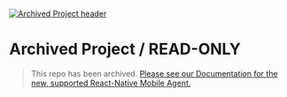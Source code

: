 [![Archived Project header](https://github.com/newrelic/opensource-website/raw/master/src/images/categories/Archived.png)](https://opensource.newrelic.com/oss-category/#archived)

# Archived Project / READ-ONLY
> This repo has been archived. [Please see our Documentation for the new, supported React-Native Mobile Agent.](https://docs.newrelic.com/docs/mobile-monitoring/new-relic-monitoring-react-native/monitor-your-react-native-application/)


